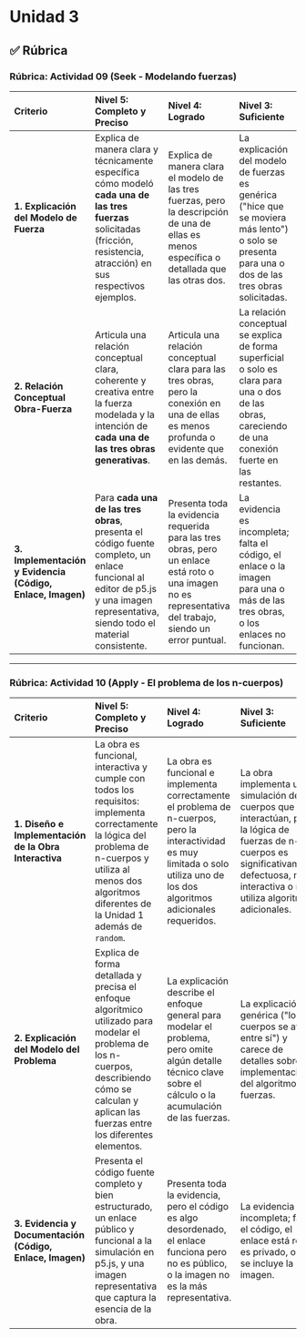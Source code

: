 # Unidad 3

## ✅ Rúbrica

### **Rúbrica: Actividad 09 (Seek - Modelando fuerzas)**

| Criterio | Nivel 5: Completo y Preciso | Nivel 4: Logrado | Nivel 3: Suficiente | Nivel 2: En Desarrollo | Nivel 1: Inicial | Nivel 0: No Realizado |
| :--- | :--- | :--- | :--- | :--- | :--- | :--- |
| **1. Explicación del Modelo de Fuerza** | Explica de manera clara y técnicamente específica cómo modeló **cada una de las tres fuerzas** solicitadas (fricción, resistencia, atracción) en sus respectivos ejemplos. | Explica de manera clara el modelo de las tres fuerzas, pero la descripción de una de ellas es menos específica o detallada que las otras dos. | La explicación del modelo de fuerzas es genérica ("hice que se moviera más lento") o solo se presenta para una o dos de las tres obras solicitadas. | La explicación es muy superficial, confusa o no se corresponde con el comportamiento visible en la simulación. | La explicación del modelo de fuerzas es incorrecta o está ausente. | No se presenta ninguna explicación. |
| **2. Relación Conceptual Obra-Fuerza** | Articula una relación conceptual clara, coherente y creativa entre la fuerza modelada y la intención de **cada una de las tres obras generativas**. | Articula una relación conceptual clara para las tres obras, pero la conexión en una de ellas es menos profunda o evidente que en las demás. | La relación conceptual se explica de forma superficial o solo es clara para una o dos de las obras, careciendo de una conexión fuerte en las restantes. | La relación conceptual es muy débil, ilógica o no se explica la intención artística detrás del uso de la fuerza. | La explicación de la relación conceptual es inexistente o incomprensible. | No se presenta la relación conceptual. |
| **3. Implementación y Evidencia (Código, Enlace, Imagen)** | Para **cada una de las tres obras**, presenta el código fuente completo, un enlace funcional al editor de p5.js y una imagen representativa, siendo todo el material consistente. | Presenta toda la evidencia requerida para las tres obras, pero un enlace está roto o una imagen no es representativa del trabajo, siendo un error puntual. | La evidencia es incompleta; falta el código, el enlace o la imagen para una o más de las tres obras, o los enlaces no funcionan. | La evidencia presentada es muy limitada (p. ej., solo el código de una obra) o inconsistente entre sí (el código no corresponde al enlace). | La evidencia es un intento mínimo (p. ej., un solo enlace roto) o no corresponde a lo solicitado. | No se entrega la evidencia. |

---

### **Rúbrica: Actividad 10 (Apply - El problema de los n-cuerpos)**

| Criterio | Nivel 5: Completo y Preciso | Nivel 4: Logrado | Nivel 3: Suficiente | Nivel 2: En Desarrollo | Nivel 1: Inicial | Nivel 0: No Realizado |
| :--- | :--- | :--- | :--- | :--- | :--- | :--- |
| **1. Diseño e Implementación de la Obra Interactiva** | La obra es funcional, interactiva y cumple con todos los requisitos: implementa correctamente la lógica del problema de n-cuerpos y utiliza al menos dos algoritmos diferentes de la Unidad 1 además de `random`. | La obra es funcional e implementa correctamente el problema de n-cuerpos, pero la interactividad es muy limitada o solo utiliza uno de los dos algoritmos adicionales requeridos. | La obra implementa una simulación de cuerpos que interactúan, pero la lógica de fuerzas de n-cuerpos es significativamente defectuosa, no es interactiva o no utiliza algoritmos adicionales. | La obra es muy incompleta, presenta errores graves que impiden su funcionamiento, o no modela un sistema de fuerzas entre múltiples cuerpos. | La implementación es un intento mínimo que no se asemeja a lo solicitado, como una simple animación de partículas sin interacción de fuerzas. | No se entrega la implementación. |
| **2. Explicación del Modelo del Problema** | Explica de forma detallada y precisa el enfoque algorítmico utilizado para modelar el problema de los n-cuerpos, describiendo cómo se calculan y aplican las fuerzas entre los diferentes elementos. | La explicación describe el enfoque general para modelar el problema, pero omite algún detalle técnico clave sobre el cálculo o la acumulación de las fuerzas. | La explicación es genérica ("los cuerpos se atraen entre sí") y carece de detalles sobre la implementación del algoritmo de fuerzas. | La explicación es confusa, incorrecta o no se corresponde con el comportamiento que se observa en la simulación. | La explicación es inexistente o no tiene relación con el problema de los n-cuerpos. | No se presenta ninguna explicación. |
| **3. Evidencia y Documentación (Código, Enlace, Imagen)** | Presenta el código fuente completo y bien estructurado, un enlace público y funcional a la simulación en p5.js, y una imagen representativa que captura la esencia de la obra. | Presenta toda la evidencia, pero el código es algo desordenado, el enlace funciona pero no es público, o la imagen no es la más representativa. | La evidencia es incompleta; falta el código, el enlace está roto o es privado, o no se incluye la imagen. | La evidencia es muy limitada o inconsistente (el código no corresponde al del enlace). | La evidencia es un intento mínimo (p. ej., solo una imagen) o no corresponde a lo solicitado. | No se entrega la evidencia. |
